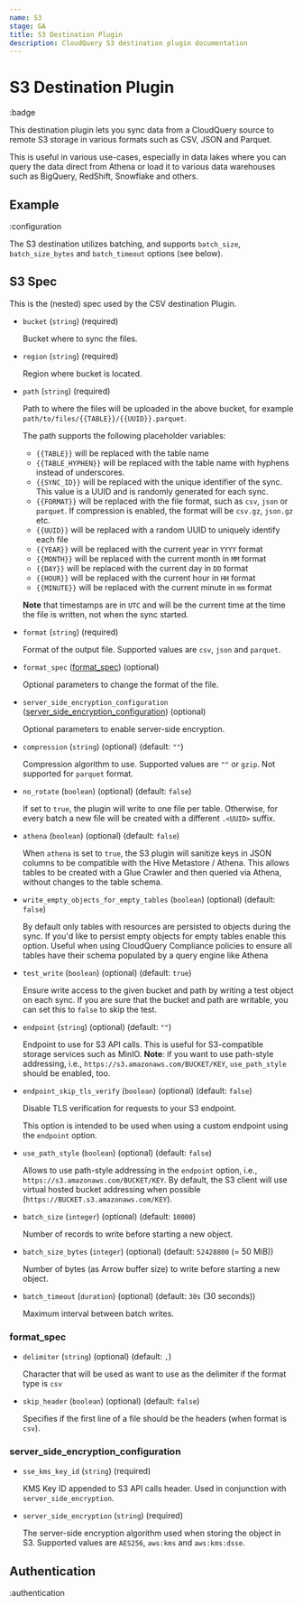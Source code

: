 ```yaml
---
name: S3
stage: GA
title: S3 Destination Plugin
description: CloudQuery S3 destination plugin documentation
---
```

# S3 Destination Plugin

:badge

This destination plugin lets you sync data from a CloudQuery source to remote S3 storage in various formats such as CSV, JSON and Parquet.

This is useful in various use-cases, especially in data lakes where you can query the data direct from Athena or load it to various data warehouses such as BigQuery, RedShift, Snowflake and others.

## Example

:configuration

The S3 destination utilizes batching, and supports `batch_size`, `batch_size_bytes` and `batch_timeout` options (see below).

## S3 Spec

This is the (nested) spec used by the CSV destination Plugin.

- `bucket` (`string`) (required)

  Bucket where to sync the files.

- `region` (`string`) (required)

  Region where bucket is located.

- `path` (`string`) (required)

  Path to where the files will be uploaded in the above bucket, for example `path/to/files/{{TABLE}}/{{UUID}}.parquet`.

  The path supports the following placeholder variables:

  - `{{TABLE}}` will be replaced with the table name
  - `{{TABLE_HYPHEN}}` will be replaced with the table name with hyphens instead of underscores.
  - `{{SYNC_ID}}` will be replaced with the unique identifier of the sync. This value is a UUID and is randomly generated for each sync.
  - `{{FORMAT}}` will be replaced with the file format, such as `csv`, `json` or `parquet`. If compression is enabled, the format will be `csv.gz`, `json.gz` etc.
  - `{{UUID}}` will be replaced with a random UUID to uniquely identify each file
  - `{{YEAR}}` will be replaced with the current year in `YYYY` format
  - `{{MONTH}}` will be replaced with the current month in `MM` format
  - `{{DAY}}` will be replaced with the current day in `DD` format
  - `{{HOUR}}` will be replaced with the current hour in `HH` format
  - `{{MINUTE}}` will be replaced with the current minute in `mm` format

  **Note** that timestamps are in `UTC` and will be the current time at the time the file is written, not when the sync started.

- `format` (`string`) (required)

  Format of the output file. Supported values are `csv`, `json` and `parquet`.

- `format_spec` ([format_spec](#format_spec)) (optional)

  Optional parameters to change the format of the file.

- `server_side_encryption_configuration` ([server_side_encryption_configuration](#server_side_encryption_configuration)) (optional)

  Optional parameters to enable server-side encryption.

- `compression` (`string`) (optional) (default: `""`)

  Compression algorithm to use. Supported values are `""` or `gzip`. Not supported for `parquet` format.

- `no_rotate` (`boolean`) (optional) (default: `false`)

  If set to `true`, the plugin will write to one file per table.
  Otherwise, for every batch a new file will be created with a different `.<UUID>` suffix.

- `athena` (`boolean`) (optional) (default: `false`)

  When `athena` is set to `true`, the S3 plugin will sanitize keys in JSON columns to be compatible with the Hive Metastore / Athena.
  This allows tables to be created with a Glue Crawler and then queried via Athena, without changes to the table schema.

- `write_empty_objects_for_empty_tables` (`boolean`) (optional) (default: `false`)

  By default only tables with resources are persisted to objects during the sync. If you'd like to persist empty objects for empty tables enable this option. Useful when using CloudQuery Compliance policies to ensure all tables have their schema populated by a query engine like Athena

- `test_write` (`boolean`) (optional) (default: `true`)

  Ensure write access to the given bucket and path by writing a test object on each sync.
  If you are sure that the bucket and path are writable, you can set this to `false` to skip the test.

- `endpoint` (`string`) (optional) (default: `""`)

  Endpoint to use for S3 API calls. This is useful for S3-compatible storage services such as MinIO.
  **Note**: if you want to use path-style addressing, i.e., `https://s3.amazonaws.com/BUCKET/KEY`, `use_path_style` should be enabled, too.

- `endpoint_skip_tls_verify` (`boolean`) (optional) (default: `false`)
  
  Disable TLS verification for requests to your S3 endpoint.

  This option is intended to be used when using a custom endpoint using the `endpoint` option.

- `use_path_style` (`boolean`) (optional) (default: `false`)

  Allows to use path-style addressing in the `endpoint` option, i.e., `https://s3.amazonaws.com/BUCKET/KEY`.
  By default, the S3 client will use virtual hosted bucket addressing when possible (`https://BUCKET.s3.amazonaws.com/KEY`).

- `batch_size` (`integer`) (optional) (default: `10000`)

  Number of records to write before starting a new object.

- `batch_size_bytes` (`integer`) (optional) (default: `52428800` (= 50 MiB))

  Number of bytes (as Arrow buffer size) to write before starting a new object.

- `batch_timeout` (`duration`) (optional) (default: `30s` (30 seconds))

  Maximum interval between batch writes.

### format_spec

- `delimiter` (`string`) (optional) (default: `,`)

  Character that will be used as want to use as the delimiter if the format type is `csv`

- `skip_header` (`boolean`) (optional) (default: `false`)

  Specifies if the first line of a file should be the headers (when format is `csv`).

### server_side_encryption_configuration

- `sse_kms_key_id` (`string`) (required)

  KMS Key ID appended to S3 API calls header. Used in conjunction with `server_side_encryption`.

- `server_side_encryption` (`string`) (required)

  The server-side encryption algorithm used when storing the object in S3. Supported values are `AES256`, `aws:kms` and `aws:kms:dsse`.

## Authentication

:authentication
